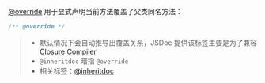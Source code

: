 [@override](http://usejsdoc.org/tags-override.html) 用于显式声明当前方法覆盖了父类同名方法：

```js
/** @override */
```

> - 默认情况下会自动推导出覆盖关系，JSDoc 提供该标签主要是为了兼容 [Closure Compiler](https://developers.google.com/closure/compiler/)
> - `@inheritdoc` 暗指 `@override`
> - 相关标签：[@inheritdoc](http://usejsdoc.org/tags-inheritdoc.html)
